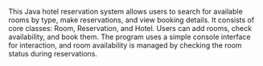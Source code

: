 This Java hotel reservation system allows users to search for available rooms by type, make reservations, and view booking details. It consists of core classes: Room, Reservation, and Hotel. Users can add rooms, check availability, and book them. The program uses a simple console interface for interaction, and room availability is managed by checking the room status during reservations.
